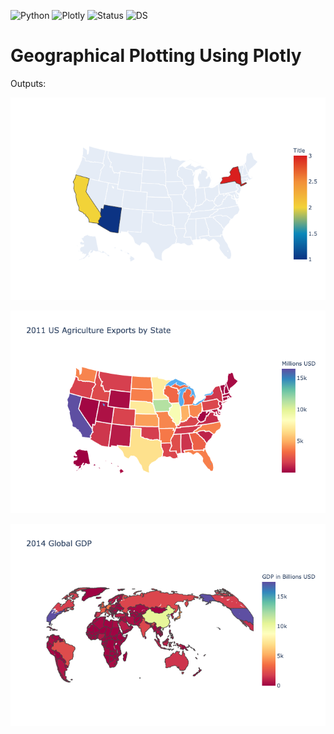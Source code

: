 ![Python](https://img.shields.io/badge/Python-3.x-red) ![Plotly](https://img.shields.io/badge/Plotly-Geographical.Plotting-orange) ![Status](https://img.shields.io/badge/Status-Completed-success) ![DS](https://img.shields.io/badge/Data-Science-ff69b4)

# Geographical Plotting Using Plotly

Outputs:

![](Images/GPP01.png)

![](Images/GPP1.png)

![](Images/GPP2.png)
